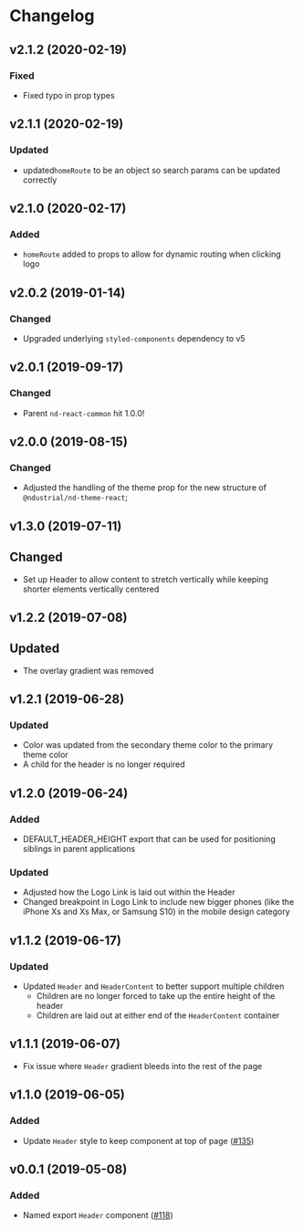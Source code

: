 # Changelog

## v2.1.2 (2020-02-19)

### Fixed

- Fixed typo in prop types

## v2.1.1 (2020-02-19)

### Updated

- updated`homeRoute` to be an object so search params can be updated correctly

## v2.1.0 (2020-02-17)

### Added

- `homeRoute` added to props to allow for dynamic routing when clicking logo

## v2.0.2 (2019-01-14)

### Changed

- Upgraded underlying `styled-components` dependency to v5

## v2.0.1 (2019-09-17)

### Changed

- Parent `nd-react-common` hit 1.0.0!

## v2.0.0 (2019-08-15)

### Changed

- Adjusted the handling of the theme prop for the new structure of `@ndustrial/nd-theme-react`;

## v1.3.0 (2019-07-11)

## Changed

- Set up Header to allow content to stretch vertically while keeping shorter elements vertically centered

## v1.2.2 (2019-07-08)

## Updated

- The overlay gradient was removed

## v1.2.1 (2019-06-28)

### Updated

- Color was updated from the secondary theme color to the primary theme color
- A child for the header is no longer required

## v1.2.0 (2019-06-24)

### Added

- DEFAULT_HEADER_HEIGHT export that can be used for positioning siblings in parent applications

### Updated

- Adjusted how the Logo Link is laid out within the Header
- Changed breakpoint in Logo Link to include new bigger phones (like the iPhone Xs and Xs Max, or Samsung S10) in the mobile design category

## v1.1.2 (2019-06-17)

### Updated

- Updated `Header` and `HeaderContent` to better support multiple children
  - Children are no longer forced to take up the entire height of the header
  - Children are laid out at either end of the `HeaderContent` container

## v1.1.1 (2019-06-07)

- Fix issue where `Header` gradient bleeds into the rest of the page

## v1.1.0 (2019-06-05)

### Added

- Update `Header` style to keep component at top of page ([#135](https://github.com/ndustrialio/nd-react-common/pull/135))

## v0.0.1 (2019-05-08)

### Added

- Named export `Header` component ([#118](https://github.com/ndustrialio/nd-react-common/pull/118))
